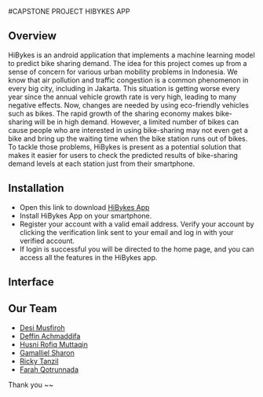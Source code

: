 
#CAPSTONE PROJECT HIBYKES APP
## Overview

HiBykes is an android application that implements a machine learning model to predict bike sharing demand. The idea for this project comes up from a sense of concern for various urban mobility problems in Indonesia. We know that air pollution and traffic congestion is a common phenomenon in every big city, including in Jakarta. This situation is getting worse every year since the annual vehicle growth rate is very high, leading to many negative effects. Now, changes are needed by using eco-friendly vehicles such as bikes. The rapid growth of the sharing economy makes bike-sharing will be in high demand. However, a limited number of bikes can cause people who are interested in using bike-sharing may not even get a bike and bring up the waiting time when the bike station runs out of bikes. To tackle those problems, HiBykes is present as a potential solution that makes it easier for users to check the predicted results of bike-sharing demand levels at each station just from their smartphone.

## Installation

- Open this link to download [HiBykes App](https://drive.google.com/file/d/11JaF4oVAzx6De2LobZoWjJ34y925TXyp/view?usp=sharing)
- Install HiBykes App on your smartphone.
- Register your account with a valid email address.
Verify your account by clicking the verification link sent to your email and log in with your verified account.
- If login is successful you will be directed to the home page, and you can access all the features in the HiBykes app.

## Interface
## Our Team
- [Desi Musfiroh](https://github.com/DesiMusfiroh)
- [Deffin Achmaddifa](https://github.com/deffin890)
- [Husni Rofiq Muttaqin](https://github.com/hrofiq)
- [Gamalliel Sharon](https://github.com/Gamalliel19)
- [Ricky Tanzil](https://github.com/rickytzl)
- [Farah Qotrunnada](https://github.com/farahqotrunnada)

Thank you ~~
